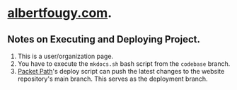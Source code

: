# [albertfougy.com](https://albertfougy.com).

## Notes on Executing and Deploying Project.

1. This is a user/organization page.
2. You have to execute the `mkdocs.sh` bash script from the `codebase` branch.
3. [Packet Path](https://github.com/albertfougy/packetpath)'s deploy script can push the latest changes to the website repository's main branch. This serves as the deployment branch.
